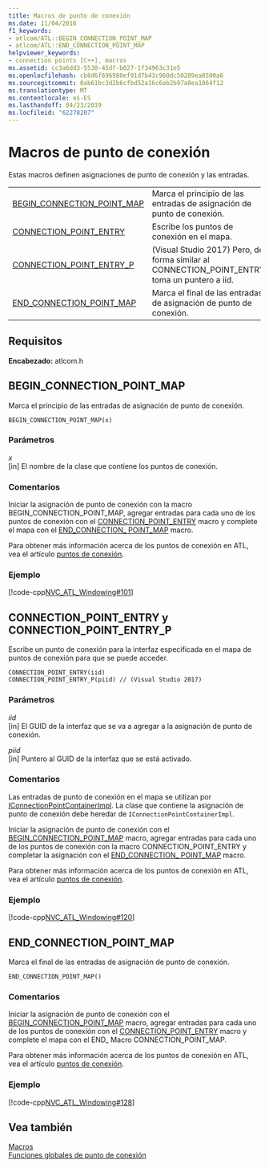 ```yaml
---
title: Macros de punto de conexión
ms.date: 11/04/2016
f1_keywords:
- atlcom/ATL::BEGIN_CONNECTION_POINT_MAP
- atlcom/ATL::END_CONNECTION_POINT_MAP
helpviewer_keywords:
- connection points [C++], macros
ms.assetid: cc3a6dd3-5538-45df-b027-1f34963c31e5
ms.openlocfilehash: cb8d6f696980ef91d7b43c960dc50289ea8500a6
ms.sourcegitcommit: 0ab61bc3d2b6cfbd52a16c6ab2b97a8ea1864f12
ms.translationtype: MT
ms.contentlocale: es-ES
ms.lasthandoff: 04/23/2019
ms.locfileid: "62278207"
---
```

# <a name="connection-point-macros"></a>Macros de punto de conexión

Estas macros definen asignaciones de punto de conexión y las entradas.

|||
|-|-|
|[BEGIN_CONNECTION_POINT_MAP](#begin_connection_point_map)|Marca el principio de las entradas de asignación de punto de conexión.|
|[CONNECTION_POINT_ENTRY](#connection_point_entry)|Escribe los puntos de conexión en el mapa.|
|[CONNECTION_POINT_ENTRY_P](#connection_point_entry)| (Visual Studio 2017) Pero, de forma similar al CONNECTION_POINT_ENTRY toma un puntero a iid.|
|[END_CONNECTION_POINT_MAP](#end_connection_point_map)|Marca el final de las entradas de asignación de punto de conexión.|

## <a name="requirements"></a>Requisitos

**Encabezado:** atlcom.h

##  <a name="begin_connection_point_map"></a>  BEGIN_CONNECTION_POINT_MAP

Marca el principio de las entradas de asignación de punto de conexión.

```
BEGIN_CONNECTION_POINT_MAP(x)
```

### <a name="parameters"></a>Parámetros

*x*<br/>
[in] El nombre de la clase que contiene los puntos de conexión.

### <a name="remarks"></a>Comentarios

Iniciar la asignación de punto de conexión con la macro BEGIN_CONNECTION_POINT_MAP, agregar entradas para cada uno de los puntos de conexión con el [CONNECTION_POINT_ENTRY](#connection_point_entry) macro y complete el mapa con el [END_CONNECTION_ POINT_MAP](#end_connection_point_map) macro.

Para obtener más información acerca de los puntos de conexión en ATL, vea el artículo [puntos de conexión](../../atl/atl-connection-points.md).

### <a name="example"></a>Ejemplo

[!code-cpp[NVC_ATL_Windowing#101](../../atl/codesnippet/cpp/connection-point-macros_1.h)]

##  <a name="connection_point_entry"></a>  CONNECTION_POINT_ENTRY y CONNECTION_POINT_ENTRY_P

Escribe un punto de conexión para la interfaz especificada en el mapa de puntos de conexión para que se puede acceder.

```
CONNECTION_POINT_ENTRY(iid)
CONNECTION_POINT_ENTRY_P(piid) // (Visual Studio 2017)
```

### <a name="parameters"></a>Parámetros

*iid*<br/>
[in] El GUID de la interfaz que se va a agregar a la asignación de punto de conexión.

*piid*<br/>
[in] Puntero al GUID de la interfaz que se está activado.

### <a name="remarks"></a>Comentarios

Las entradas de punto de conexión en el mapa se utilizan por [IConnectionPointContainerImpl](../../atl/reference/iconnectionpointcontainerimpl-class.md). La clase que contiene la asignación de punto de conexión debe heredar de `IConnectionPointContainerImpl`.

Iniciar la asignación de punto de conexión con el [BEGIN_CONNECTION_POINT_MAP](#begin_connection_point_map) macro, agregar entradas para cada uno de los puntos de conexión con la macro CONNECTION_POINT_ENTRY y completar la asignación con el [END_CONNECTION_ POINT_MAP](#end_connection_point_map) macro.

Para obtener más información acerca de los puntos de conexión en ATL, vea el artículo [puntos de conexión](../../atl/atl-connection-points.md).

### <a name="example"></a>Ejemplo

[!code-cpp[NVC_ATL_Windowing#120](../../atl/codesnippet/cpp/connection-point-macros_2.h)]

##  <a name="end_connection_point_map"></a>  END_CONNECTION_POINT_MAP

Marca el final de las entradas de asignación de punto de conexión.

```
END_CONNECTION_POINT_MAP()
```

### <a name="remarks"></a>Comentarios

Iniciar la asignación de punto de conexión con el [BEGIN_CONNECTION_POINT_MAP](#begin_connection_point_map) macro, agregar entradas para cada uno de los puntos de conexión con el [CONNECTION_POINT_ENTRY](#connection_point_entry) macro y complete el mapa con el END_ Macro CONNECTION_POINT_MAP.

Para obtener más información acerca de los puntos de conexión en ATL, vea el artículo [puntos de conexión](../../atl/atl-connection-points.md).

### <a name="example"></a>Ejemplo

[!code-cpp[NVC_ATL_Windowing#128](../../atl/codesnippet/cpp/connection-point-macros_3.h)]

## <a name="see-also"></a>Vea también

[Macros](../../atl/reference/atl-macros.md)<br/>
[Funciones globales de punto de conexión](../../atl/reference/connection-point-global-functions.md)
